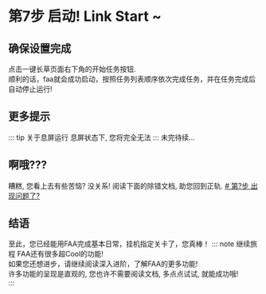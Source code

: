 # 第7步 启动! Link Start ~

## 确保设置完成

点击一键长草页面右下角的开始任务按钮.  
顺利的话，faa就会成功启动，按照任务列表顺序依次完成任务，并在任务完成后自动停止运行!

## 更多提示
::: tip 关于息屏运行
息屏状态下, 您将完全无法
:::
未完待续...

## 啊哦???

糟糕, 您看上去有些苦恼? 没关系! 阅读下面的除错文档, 助您回到正轨.
[# 第?步 出现问题了?](./error.md)

## 结语

至此，您已经能用FAA完成基本日常，挂机指定关卡了，您真棒！
::: note 继续旅程
FAA还有很多超Cool的功能!  
如果您还想进步，请继续阅读深入进阶，了解FAA的更多功能!  
许多功能的呈现是直观的, 您也许不需要阅读文档, 多点点试试, 就能成功哦!  
:::
